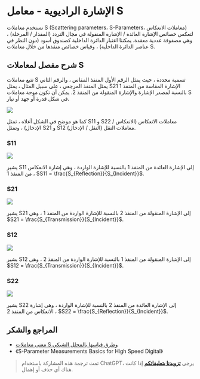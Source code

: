 # الإشارة الراديوية - معامل S

تستخدم معاملات S (Scattering parameters، S-Parameters، معاملات الانعكاس) لتعكس خصائص الإشارة العائدة / الإشارة المنقولة في مجال التردد (المقدار / المرحلة) ، وهي مصفوفة عددية معقدة. يمكننا اعتبار الدائرة الداخلية كصندوق أسود (دون النظر في عناصر الدائرة الداخلية) ، وقياس خصائص منفذها من خلال معاملات S.

## شرح مفصل لمعاملات S

تتبع معاملات S تسمية محددة ، حيث يمثل الرقم الأول المنفذ المقاس ، والرقم الثاني يمثل المنفذ المرجعي ، على سبيل المثال ، يمثل S21 الإشارة المقاسة من المنفذ 1 بالنسبة لمصدر الإشارة والإشارة المنقولة من المنفذ 2. يمكن أن تكون موجة معاملات S في شكل قدرة أو جهد أو تيار.

![](https://wiki-media-1253965369.cos.ap-guangzhou.myqcloud.com/img/20220627100338.png)

كما هو موضح في الشكل أعلاه ، تمثل S11 و S22 معاملات الانعكاس (الانعكاس / الإدخال) ، وتمثل S21 و S12 معاملات النقل (النقل / الإدخال).

### S11

![](https://wiki-media-1253965369.cos.ap-guangzhou.myqcloud.com/img/20220621000000.gif)

يشير S11 إلى الإشارة العائدة من المنفذ 1 بالنسبة للإشارة الواردة ، وهي إشارة الانعكاس من المنفذ 1 ، $S11 = \frac{S_{Reflection}}{S_{Incident}}$.

### S21

![](https://wiki-media-1253965369.cos.ap-guangzhou.myqcloud.com/img/20220621000001.gif)

يشير S21 إلى الإشارة المنقولة من المنفذ 2 بالنسبة للإشارة الواردة من المنفذ 1 ، وهي $S21 = \frac{S_{Transmission}}{S_{Incident}}$.

### S12

![](https://wiki-media-1253965369.cos.ap-guangzhou.myqcloud.com/img/20220621000002.gif)

يشير S12 إلى الإشارة المنقولة من المنفذ 1 بالنسبة للإشارة الواردة من المنفذ 2 ، وهي $S12 = \frac{S_{Transmission}}{S_{Incident}}$.

### S22

![](https://wiki-media-1253965369.cos.ap-guangzhou.myqcloud.com/img/20220621000003.gif)

يشير S22 إلى الإشارة العائدة من المنفذ 2 بالنسبة للإشارة الواردة ، وهي إشارة الانعكاس من المنفذ 2 ، $S22 = \frac{S_{Reflection}}{S_{Incident}}$.

## المراجع والشكر

- [معنى معاملات S وطرق قياسها بالمحلل الشبكي](http://jietaipu.com/resource/88.html)
- 《S-Parameter Measurements Basics for High Speed Digital》

> تمت ترجمة هذه المشاركة باستخدام ChatGPT، يرجى [**تزويدنا بتعليقاتكم**](https://github.com/linyuxuanlin/Wiki_MkDocs/issues/new) إذا كانت هناك أي حذف أو إهمال.